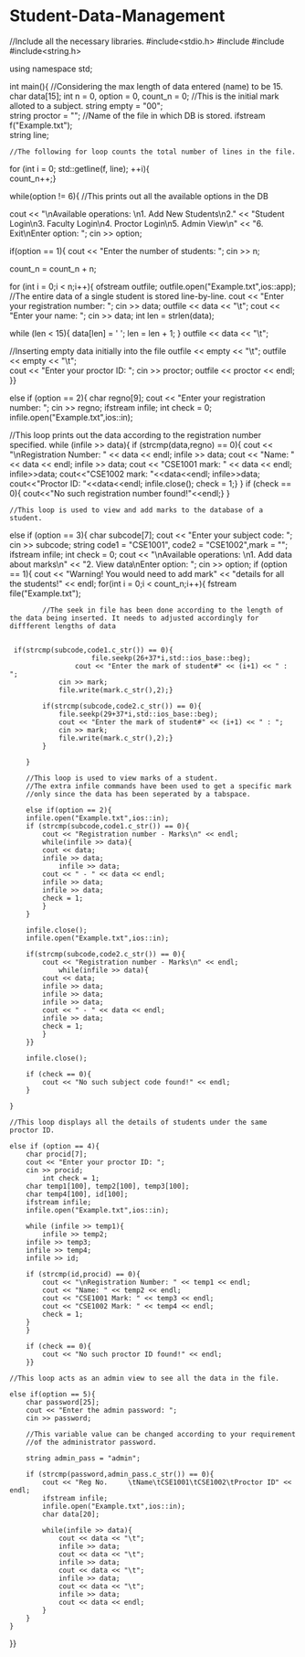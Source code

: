 # Student-Data-Management
//Include all the necessary libraries. 
#include<stdio.h> 
#include<iostream> 
#include<fstream> 
#include<string.h> 

using namespace std; 

int main(){ 
	//Considering the max length of data entered (name) to be 15. 
	char data[15]; 
	int n = 0, option = 0, count_n = 0; 
	//This is the initial mark alloted to a subject. 
	string empty = "00";	 
	string proctor = ""; 
	//Name of the file in which DB is stored. 
	ifstream f("Example.txt");	 
	string line; 
	
	//The following for loop counts the total number of lines in the file. 
	
  for (int i = 0; std::getline(f, line); ++i){	 
		count_n++;} 
	
	
  while(option != 6){ 
//This prints out all the available options in the DB 
	
  cout << "\nAvailable operations: \n1. Add New Students\n2."
		<< "Student Login\n3. Faculty Login\n4. Proctor Login\n5. Admin View\n"
		<< "6. Exit\nEnter option: "; 
	cin >> option; 

	
  if(option == 1){ 
	cout << "Enter the number of students: "; 
	cin >> n; 
	
	
  count_n = count_n + n; 
	
	
  for (int i = 0;i < n;i++){ 
		ofstream outfile; 
			outfile.open("Example.txt",ios::app); 
		//The entire data of a single student is stored line-by-line. 
		cout << "Enter your registration number: "; 
		cin >> data; 
		outfile << data << "\t"; 
		cout << "Enter your name: "; 
		cin >> data; 
		int len = strlen(data); 
		
   while (len < 15){ 
			data[len] = ' '; 
			len = len + 1; 
		} 
		outfile << data << "\t"; 
	
 //Inserting empty data initially into the file 
	  outfile << empty << "\t"; 
		outfile << empty << "\t";	 
		cout << "Enter your proctor ID: "; 
		cin >> proctor; 
		outfile << proctor << endl; 
	}} 
	
	
  else if (option == 2){ 
		char regno[9]; 
		cout << "Enter your registration number: "; 
		cin >> regno; 
		ifstream infile; 
		int check = 0; 
		infile.open("Example.txt",ios::in); 
		
//This loop prints out the data according to the registration number specified. 
		while (infile >> data){ 
		if (strcmp(data,regno) == 0){ 
			cout << "\nRegistration Number: " << data << endl; 
			infile >> data; 
			cout << "Name: " << data << endl; 
			infile >> data; 
				cout << "CSE1001 mark: " << data << endl; 
			infile>>data; 
			cout<<"CSE1002 mark: "<<data<<endl; 
			infile>>data; 
			cout<<"Proctor ID: "<<data<<endl; 
			infile.close(); 
			check = 1;} 
		} 
			if (check == 0){ 
			cout<<"No such registration number found!"<<endl;} 
	} 
	
	//This loop is used to view and add marks to the database of a student. 
	
  else if (option == 3){ 
		char subcode[7]; 
		cout << "Enter your subject code: "; 
		cin >> subcode; 
		string code1 = "CSE1001", code2 = "CSE1002",mark = ""; 
		ifstream infile; 
		int check = 0; 
		cout << "\nAvailable operations: \n1. Add data about marks\n"
				<< "2. View data\nEnter option: "; 
		cin >> option; 
		if (option == 1){ 
			cout << "Warning! You would need to add mark"
					<< "details for all the students!" << endl; 
			for(int i = 0;i < count_n;i++){ 
				fstream file("Example.txt"); 

			//The seek in file has been done according to the length of the data being inserted. It needs to adjusted accordingly for diffferent lengths of data 

			
     if(strcmp(subcode,code1.c_str()) == 0){ 
						file.seekp(26+37*i,std::ios_base::beg); 
					cout << "Enter the mark of student#" << (i+1) << " : "; 
				cin >> mark; 
				file.write(mark.c_str(),2);} 
			
			if(strcmp(subcode,code2.c_str()) == 0){ 
				file.seekp(29+37*i,std::ios_base::beg); 
				cout << "Enter the mark of student#" << (i+1) << " : "; 
				cin >> mark; 
				file.write(mark.c_str(),2);} 
			} 
			
		} 

		//This loop is used to view marks of a student. 
		//The extra infile commands have been used to get a specific mark 
		//only since the data has been seperated by a tabspace. 

		else if(option == 2){ 
		infile.open("Example.txt",ios::in); 
		if (strcmp(subcode,code1.c_str()) == 0){ 
			cout << "Registration number - Marks\n" << endl; 
			while(infile >> data){ 
			cout << data; 
			infile >> data; 
				infile >> data; 
			cout << " - " << data << endl; 
			infile >> data; 
			infile >> data; 
			check = 1; 
			} 
		} 
		
		infile.close(); 
		infile.open("Example.txt",ios::in);	 

		if(strcmp(subcode,code2.c_str()) == 0){ 
			cout << "Registration number - Marks\n" << endl; 
				while(infile >> data){ 
			cout << data; 
			infile >> data; 
			infile >> data; 
			infile >> data; 
			cout << " - " << data << endl; 
			infile >> data; 
			check = 1; 
			} 
		}} 
		
		infile.close(); 
		
		if (check == 0){ 
			cout << "No such subject code found!" << endl; 
		} 
		
	} 

	//This loop displays all the details of students under the same proctor ID. 

	else if (option == 4){ 
		char procid[7]; 
		cout << "Enter your proctor ID: "; 
		cin >> procid; 
			int check = 1; 
		char temp1[100], temp2[100], temp3[100]; 
		char temp4[100], id[100]; 
		ifstream infile; 
		infile.open("Example.txt",ios::in); 
		
		while (infile >> temp1){ 
			infile >> temp2;			 
		infile >> temp3; 
		infile >> temp4; 
		infile >> id; 
		
		if (strcmp(id,procid) == 0){			 
			cout << "\nRegistration Number: " << temp1 << endl; 
			cout << "Name: " << temp2 << endl; 
			cout << "CSE1001 Mark: " << temp3 << endl; 
			cout << "CSE1002 Mark: " << temp4 << endl; 
			check = 1; 
		} 
		} 
		
		if (check == 0){ 
			cout << "No such proctor ID found!" << endl; 
		}} 
	
	//This loop acts as an admin view to see all the data in the file. 

	else if(option == 5){ 
		char password[25]; 
		cout << "Enter the admin password: "; 
		cin >> password; 

		//This variable value can be changed according to your requirement 
		//of the administrator password. 

		string admin_pass = "admin"; 
		
		if (strcmp(password,admin_pass.c_str()) == 0){ 
			cout << "Reg No.	 \tName\tCSE1001\tCSE1002\tProctor ID" << endl; 
			ifstream infile; 
			infile.open("Example.txt",ios::in); 
			char data[20]; 
			
			while(infile >> data){ 
				cout << data << "\t"; 
				infile >> data; 
				cout << data << "\t"; 
				infile >> data; 
				cout << data << "\t"; 
				infile >> data; 
				cout << data << "\t"; 
				infile >> data; 
				cout << data << endl; 
			} 
		} 
	} 
}} 
